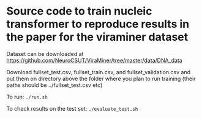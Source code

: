 # Source code to train nucleic transformer to reproduce results in the paper for the viraminer dataset

Dataset can be downloaded at https://github.com/NeuroCSUT/ViraMiner/tree/master/data/DNA_data

Download fullset_test.csv, fullset_train.csv, and fullset_validation.csv and put them on directory above the folder where you plan to run training (their paths should be ../fullset_test.csv etc)

To run:  ```./run.sh```

To check results on the test set: ```./evaluate_test.sh```
